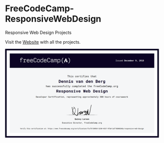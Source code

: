 # FreeCodeCamp-ResponsiveWebDesign
Responsive Web Design Projects

Visit the [Website](https://dennisberg13100.github.io/FreeCodeCamp-ResponsiveWebDesign/) with all the projects.

![My certification](/ResponsiveWebDesing_FCC.png)
